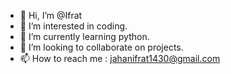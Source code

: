 - 👋 Hi, I’m @Ifrat
- 👀 I’m interested in coding.
- 🌱 I’m currently learning python.
- 💞️ I’m looking to collaborate on projects. 
- 📫 How to reach me : jahanifrat1430@gmail.com

<!---
Ifratt/Ifratt is a ✨ special ✨ repository because its `README.md` (this file) appears on your GitHub profile.
You can click the Preview link to take a look at your changes.
--->
